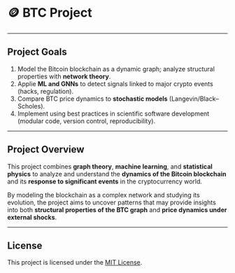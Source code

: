 # 🪙 BTC Project
---

## Project Goals

1. Model the Bitcoin blockchain as a dynamic graph; analyze structural properties with **network theory**.
2. Applie **ML and GNNs** to detect signals linked to major crypto events (hacks, regulation).
3. Compare BTC price dynamics to **stochastic models** (Langevin/Black–Scholes).
4. Implement using best practices in scientific software development (modular code, version control, reproducibility).
        
---

## Project Overview

This project combines **graph theory**, **machine learning**, and **statistical physics** to analyze and understand the **dynamics of the Bitcoin blockchain** and its **response to significant events** in the cryptocurrency world.  

By modeling the blockchain as a complex network and studying its evolution, the project aims to uncover patterns that may provide insights into both **structural properties of the BTC graph** and **price dynamics under external shocks**.

---

## License

This project is licensed under the [MIT License](https://choosealicense.com/licenses/mit/).
